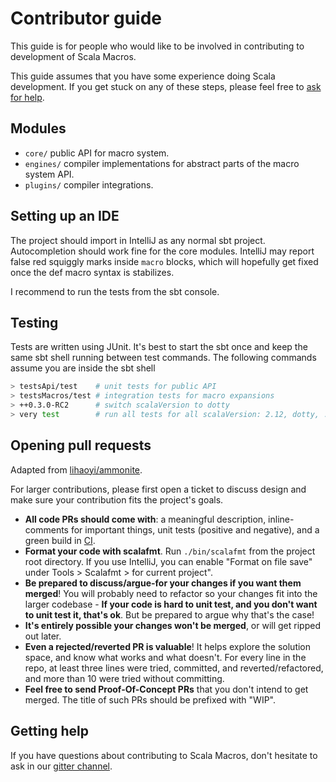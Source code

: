 # Contributor guide

This guide is for people who would like to be involved in contributing to
development of Scala Macros.

This guide assumes that you have some experience doing Scala
development. If you get stuck on any of these steps, please feel free
to [ask for help](#getting-help).

## Modules

- `core/` public API for macro system.
- `engines/` compiler implementations for abstract parts of the macro system API.
- `plugins/` compiler integrations.

## Setting up an IDE

The project should import in IntelliJ as any normal sbt project.
Autocompletion should work fine for the core modules.
IntelliJ may report false red squiggly marks inside `macro` blocks, which will
hopefully get fixed once the def macro syntax is stabilizes.

I recommend to run the tests from the sbt console.

## Testing

Tests are written using JUnit.
It's best to start the sbt once and keep the same sbt shell running between
test commands.
The following commands assume you are inside the sbt shell

```sh
> testsApi/test    # unit tests for public API
> testsMacros/test # integration tests for macro expansions
> ++0.3.0-RC2      # switch scalaVersion to dotty
> very test        # run all tests for all scalaVersion: 2.12, dotty, ...
```

## Opening pull requests

Adapted from [lihaoyi/ammonite](https://github.com/lihaoyi/Ammonite).

For larger contributions, please first open a ticket to discuss design and make
sure your contribution fits the project's goals.

- **All code PRs should come with**: a meaningful description, inline-comments
  for important things, unit tests (positive and negative), and a green build
  in [CI](https://travis-ci.org/scalacenter/macros).
- **Format your code with scalafmt**. Run `./bin/scalafmt` from the project
  root directory. If you use IntelliJ, you can enable "Format on file save"
  under Tools > Scalafmt > for current project".
- **Be prepared to discuss/argue-for your changes if you want them merged**!
  You will probably need to refactor so your changes fit into the larger
  codebase - **If your code is hard to unit test, and you don't want to unit
  test it, that's ok**. But be prepared to argue why that's the case!
- **It's entirely possible your changes won't be merged**, or will get ripped
  out later.
- **Even a rejected/reverted PR is valuable**! It helps explore the solution
  space, and know what works and what doesn't. For every line in the repo, at
  least three lines were tried, committed, and reverted/refactored, and more
  than 10 were tried without committing.
- **Feel free to send Proof-Of-Concept PRs** that you don't intend to get merged.
  The title of such PRs should be prefixed with "WIP".

## Getting help

If you have questions about contributing to Scala Macros, don't
hesitate to ask in our
[gitter channel](https://gitter.im/scalacenter/macros-contributors).
